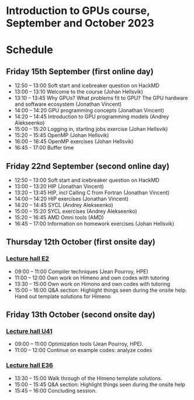 # Introduction to GPUs course, September and October 2023

# Schedule

## Friday 15th September (first online day)

- 12:50 – 13:00 Soft start and icebreaker question on HackMD
- 13:00 – 13:10 Welcome to the course (Johan Hellsvik)
- 13:10 – 13:45 Why GPUs? What problems fit to GPU? The GPU hardware and software ecosystem (Jonathan Vincent)
- 14:00 – 14:20 GPU programming concepts (Jonathan Vincent)
- 14:20 – 14:45 Introduction to GPU programming models (Andrey Alekseenko)
- 15:00 – 15:20 Logging in, starting jobs exercise (Johan Hellsvik)
- 15:20 – 15:45 OpenMP (Johan Hellsvik)
- 16:00 – 16:45 OpenMP exercises (Johan Hellsvik)
- 16:45 - 17:00 Buffer time

## Friday 22nd September (second online day)

- 12:50 – 13:00 Soft start and icebreaker question on HackMD
- 13:00 – 13:20 HIP (Jonathan Vincent)
- 13:20 – 13:45 HIP, incl Calling C from Fortran (Jonathan Vincent)
- 14:00 – 14:20 HIP exercises (Jonathan Vincent)
- 14:20 – 14:45 SYCL (Andrey Alekseenko)
- 15:00 – 15:20 SYCL exercises (Andrey Alekseenko)
- 15:20 – 16:45 AMD Omni tools (AMD)
- 16:45 – 17:00 Information on homework exercises (Johan Hellsvik)

## Thursday 12th October (first onsite day)
### [Lecture hall E2](https://www.kth.se/places/room/id/6d755462-55f2-43a3-8312-e2285c572e40)
- 09:00 – 11:00 Compiler techniques (Jean Pourroy, HPE)
- 11:00 – 12:00 Own work on Himeno and own codes with tutoring
- 13:30 – 15:00 Own work on Himono and own codes with tutoring
- 15:00 – 16:00 Q&A section: Highlight things seen during the onsite help. Hand out template solutions for Himeno

## Friday 13th October (second onsite day)
### [Lecture hall U41](https://www.kth.se/places/room/id/bb4faf52-8ff1-40ae-8211-b73a54703b8d)
- 09:00 – 11:00 Optimization tools (Jean Pourroy, HPE).
- 11:00 – 12:00 Continue on example codes: analyze codes
### [Lecture hall E36](https://www.kth.se/places/room/id/3a0a5528-e43c-4f3c-9e6e-85689d6b0ce6)
- 13:30 – 15:00 Walk through of the Himeno template solutions.
- 15:00 – 15:45 Q&A section: Highlight things seen during the onsite help
- 15:45 – 16:00 Concluding session.
